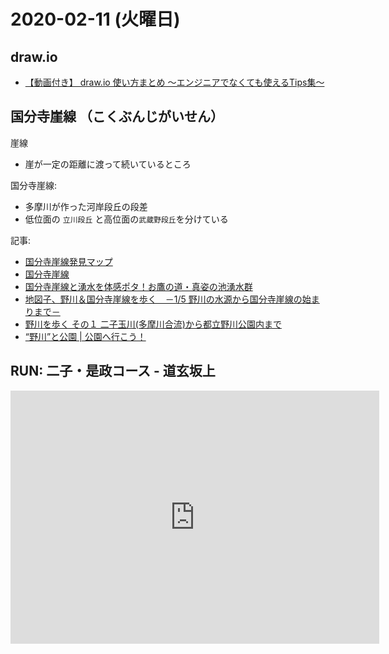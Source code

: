 # 2020-02-11 (火曜日)

## draw.io

- [【動画付き】 draw.io 使い方まとめ 〜エンジニアでなくても使えるTips集〜](https://qiita.com/G-awa/items/8fd414700b68b2bcafcc)

## 国分寺崖線 （こくぶんじがいせん）

崖線

- 崖が一定の距離に渡って続いているところ

国分寺崖線:

- 多摩川が作った河岸段丘の段差
- 低位面の `立川段丘` と高位面の`武蔵野段丘`を分けている

記事:

- [国分寺崖線発見マップ](https://www.city.setagaya.lg.jp/mokuji/sumai/010/003/001/d00011647.html)
- [国分寺崖線](http://www.ops.dti.ne.jp/~hmiura/kokubunjigaisen.html)
- [国分寺崖線と湧水を体感ポタ！お鷹の道・真姿の池湧水群](http://tadapota.com/kokubunji-otakanomichi)
- [地図子、野川＆国分寺崖線を歩く　－1/5 野川の水源から国分寺崖線の始まりまで－](http://chizuchizuko.hatenablog.com/entry/nogawa1)
- [野川を歩く その１ 二子玉川(多摩川合流)から都立野川公園内まで](https://miwa3k.hatenablog.jp/entry/nogawa_1)
- [“野川”と公園 | 公園へ行こう！](https://www.tokyo-park.or.jp/special/nogawa/)

## RUN: 二子・是政コース - 道玄坂上

<iframe height='405' width='590' frameborder='0' allowtransparency='true' scrolling='no' src='https://www.strava.com/activities/3089619522/embed/5b753c5348ae960b24d01196f9df61a49ee5c367'></iframe>
